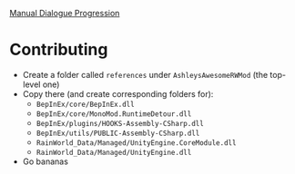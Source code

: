 [Manual Dialogue Progression](https://steamcommunity.com/sharedfiles/filedetails/?id=2975209181&searchtext=)

# Contributing
* Create a folder called `references` under `AshleysAwesomeRWMod` (the top-level one)
* Copy there (and create corresponding folders for):
  * `BepInEx/core/BepInEx.dll`
  * `BepInEx/core/MonoMod.RuntimeDetour.dll`
  * `BepInEx/plugins/HOOKS-Assembly-CSharp.dll`
  * `BepInEx/utils/PUBLIC-Assembly-CSharp.dll`
  * `RainWorld_Data/Managed/UnityEngine.CoreModule.dll`
  * `RainWorld_Data/Managed/UnityEngine.dll`
* Go bananas
